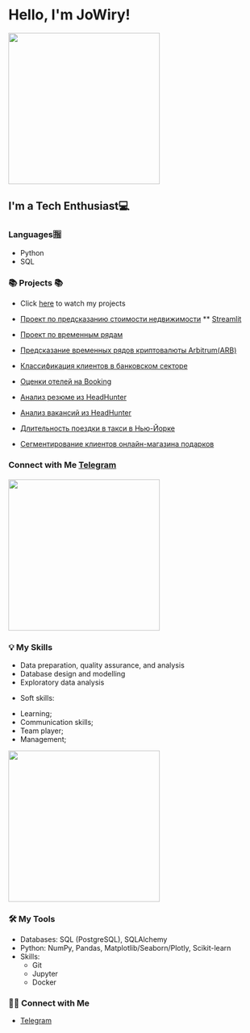 # Hello, I'm JoWiry! 
<img src=https://user-images.githubusercontent.com/71900299/225784472-f1eb0af5-d847-47a2-8de1-39f5eb509140.gif  width=300px height=300> 

## I'm a Tech Enthusiast💻

### Languages🈯
* Python 
* SQL

### 📚 Projects 📚

* Click [here]() to watch my projects
* [Проект по предсказанию стоимости недвижимости](https://github.com/JoWiry/Final_project)
** [Streamlit](https://house-predict-by-jowiry.streamlit.app/)
* [Проект по временным рядам](https://github.com/JoWiry/Time_Series_project)
* [Предсказание временных рядов криптовалюты Arbitrum(ARB)](https://github.com/JoWiry/Arbitrum_Crypto_Pred)

* [Классификация клиентов в банковском секторе](https://github.com/JoWiry/Project_4_ML)
* [Оценки отелей на Booking](https://github.com/JoWiry/PROJECT-3_EDA-Feature_Engineering)
* [Анализ резюме из HeadHunter](https://github.com/JoWiry/Project-1)
* [Анализ вакансий из HeadHunter](https://github.com/JoWiry/Project_2)
* [Длительность поездки в такси в Нью-Йорке](https://github.com/JoWiry/Project_5)
* [Сегментирование клиентов онлайн-магазина подарков](https://github.com/JoWiry/Project_6)

### Connect with Me [Telegram](https://t.me/JoWiry)

#### <img src=https://user-images.githubusercontent.com/71900299/228089283-107c633e-a78e-4d95-a7c5-62271a3b9b74.gif width=300px height=300>


### 💡 My Skills

* Data preparation, quality assurance, and analysis
* Database design and modelling
* Exploratory data analysis

- Soft skills:
* Learning;
* Communication skills;
* Team player;
* Management;
<img src=https://user-images.githubusercontent.com/71900299/228087866-61e31f1d-1ac5-4a76-8118-8c4d1e7932fa.gif width=300px height=300>

### 🛠️ My Tools

- Databases: SQL (PostgreSQL), SQLAlchemy
- Python: NumPy, Pandas, Matplotlib/Seaborn/Plotly, Scikit-learn
- Skills: 
    * Git
    * Jupyter
    * Docker

### 🙌🏻 Connect with Me

- [Telegram](https://t.me/JoWiry)
